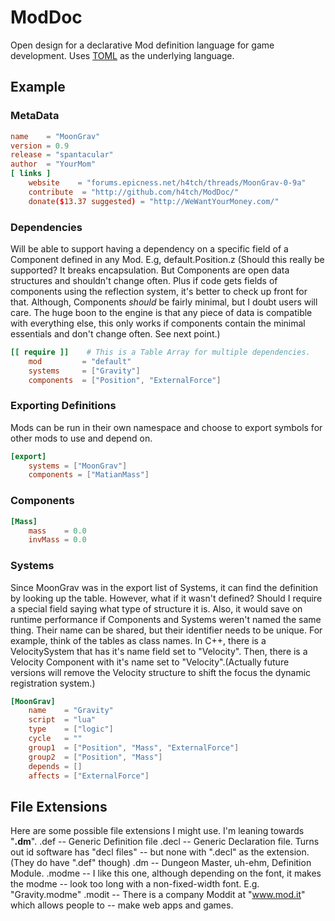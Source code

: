 ModDoc
======

Open design for a declarative Mod definition language for game development.
Uses [TOML](https://github.com/mojombo/toml#toml) as the underlying language.


## Example
### MetaData

```toml
name 	= "MoonGrav"
version	= 0.9
release = "spantacular"
author 	= "YourMom"
[ links ]
	website    = "forums.epicness.net/h4tch/threads/MoonGrav-0-9a"
    contribute  = "http://github.com/h4tch/ModDoc/"
	donate($13.37 suggested) = "http://WeWantYourMoney.com/"
```


### Dependencies
Will be able to support having a dependency on a specific field of a Component
defined in any Mod. E.g, default.Position.z (Should this really be supported?
It breaks encapsulation. But Components are open data structures and shouldn't
change often. Plus if code gets fields of components using the reflection
system, it's better to check up front for that. Although, Components *should*
be fairly minimal, but I doubt users will care. The huge boon to the engine is
that any piece of data is compatible with everything else, this only works if
components contain the minimal essentials and don't change often. See next point.)

```toml
[[ require ]]    # This is a Table Array for multiple dependencies.
	mod     	= "default"
	systems 	= ["Gravity"]
	components	= ["Position", "ExternalForce"]
```

### Exporting Definitions
Mods can be run in their own namespace and choose to export symbols for other mods
to use and depend on.

```toml
[export]
    systems = ["MoonGrav"]
    components = ["MatianMass"]
```

### Components
```toml
[Mass]
	mass 	= 0.0
	invMass	= 0.0
```

### Systems
Since MoonGrav was in the export list of Systems, it can find the definition by
looking up the table. However, what if it wasn't defined? Should I require a special
field saying what type of structure it is. Also, it would save on runtime performance
if Components and Systems weren't named the same thing. Their name can be shared, but
their identifier needs to be unique. For example, think of the tables as class names.
In C++, there is a VelocitySystem that has it's name field set to "Velocity". Then, there
is a Velocity Component with it's name set to "Velocity".(Actually future versions will
remove the Velocity structure to shift the focus the dynamic registration system.)

```toml
[MoonGrav]
	name 	= "Gravity"
	script 	= "lua"
	type 	= ["logic"]
	cycle	= ""
	group1 	= ["Position", "Mass", "ExternalForce"]
	group2 	= ["Position", "Mass"]
	depends	= []
	affects = ["ExternalForce"]
```


## File Extensions
Here are some possible file extensions I might use. I'm leaning towards "**.dm**".
    .def    -- Generic Definition file
    .decl   -- Generic Declaration file. Turns out id software has "decl files"
            -- but none with ".decl" as the extension.(They do have ".def" though)
    .dm     -- Dungeon Master, uh-ehm, Definition Module.
    .modme  -- I like this one, although depending on the font, it makes the modme
            -- look too long with a non-fixed-width font. E.g. "Gravity.modme"
    .modit  -- There is a company Moddit at "www.mod.it" which allows people to
            -- make web apps and games.


